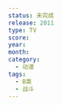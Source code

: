 ```yaml
---
status: 未完成
release: 2011
type: TV
score:
year:
month:
category:
  - 动漫
tags:
  - B类
  - 战斗
---
```

